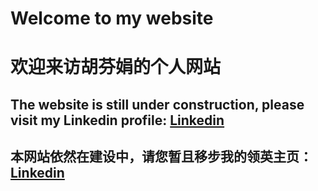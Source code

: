 # Welcome to my website
# 欢迎来访胡芬娟的个人网站
## The website is still under construction, please visit my Linkedin profile: [Linkedin](www.linkedin.com/in/fenjuan-hu)
## 本网站依然在建设中，请您暂且移步我的领英主页：[Linkedin](https://www.linkedin.com/in/fenjuan-hu/?locale=zh_CN)